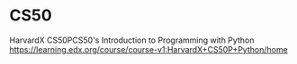 # CS50
HarvardX CS50PCS50's Introduction to Programming with Python
https://learning.edx.org/course/course-v1:HarvardX+CS50P+Python/home
